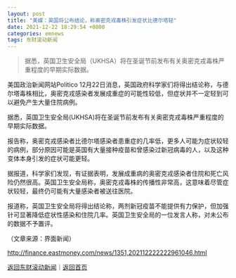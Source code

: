 ```yaml
---
layout: post
title: "美媒：英国将公布结论，称奥密克戎毒株引发症状比德尔塔轻"
date: 2021-12-22 18:29:54 +0800
categories: emnews
tags: 东财滚动新闻
---
```

> 据悉，英国卫生安全局（UKHSA）将在圣诞节前发布有关奥密克戎毒株严重程度的早期实际数据。

<p>美国政治新闻网站Politico 12月22日消息，英国政府科学家们将得出结论称，与德尔塔毒株相比，奥密克戎感染者发展成重症的可能性较低，但症状并不一定轻到可以避免产生大量住院病例。</p>
 <p>据悉，英国卫生安全局(UKHSA)将在圣诞节前发布有关奥密克戎毒株严重程度的早期实际数据。</p>
 <p>报告称，奥密克戎感染者比德尔塔感染者患重症的几率低，更多人可能为症状较轻的病例，部分原因可能是英国有大量接种疫苗和曾感染过新冠病毒的人，以及这种变体本身引发的症状可能更轻。</p>
 <p>据报道，科学家们发现，有证据表明，发展成重病的奥密克戎感染者住院和死亡风险仍然很高。英国卫生安全局称，奥密克戎毒株的传播性非常高，这意味着尽管症状较轻，最终仍可能有大量感染者被送往医院。</p>
 <p>报道称，英国卫生安全局将得出结论称，两剂新冠疫苗不能提供有力保护，但加强针可显著降低症状性感染和住院几率。英国卫生安全局的一位发言人称，对未公布的数据不予置评。</p><p class="em_media">（文章来源：界面新闻）</p>

<http://finance.eastmoney.com/news/1351,202112222222961046.html>

[返回东财滚动新闻](//finews.withounder.com/emnews/)｜[返回首页](//finews.withounder.com/)